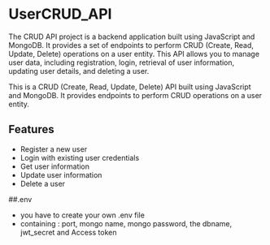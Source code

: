 # UserCRUD_API
The CRUD API project is a backend application built using JavaScript and MongoDB. It provides a set of endpoints to perform CRUD (Create, Read, Update, Delete) operations on a user entity. This API allows you to manage user data, including registration, login, retrieval of user information, updating user details, and deleting a user.

This is a CRUD (Create, Read, Update, Delete) API built using JavaScript and MongoDB. It provides endpoints to perform CRUD operations on a user entity.

## Features

- Register a new user
- Login with existing user credentials
- Get user information
- Update user information
- Delete a user

##.env

- you have to create your own .env file
- containing : port, mongo name, mongo password, the dbname, jwt_secret and Access token
